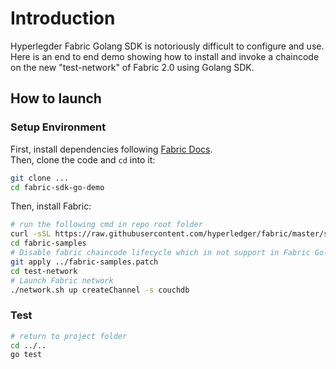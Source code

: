 # Introduction

Hyperlegder Fabric Golang SDK is notoriously difficult to configure and use. Here is an end to end demo showing how to install and invoke a chaincode on the new "test-network" of Fabric 2.0 using Golang SDK. 

## How to launch

### Setup Environment
First, install dependencies following [Fabric Docs](https://hyperledger-fabric.readthedocs.io/en/release-2.0/prereqs.html).   
Then, clone the code and `cd` into it:

```bash
git clone ...
cd fabric-sdk-go-demo
```   

Then, install Fabric:

```bash
# run the following cmd in repo root folder
curl -sSL https://raw.githubusercontent.com/hyperledger/fabric/master/scripts/bootstrap.sh | bash -s -- 2.0.1 1.4.6 0.4.18
cd fabric-samples
# Disable fabric chaincode lifecycle which in not support in Fabric Golang SDK yet
git apply ../fabric-samples.patch
cd test-network
# Launch Fabric network
./network.sh up createChannel -s couchdb
```

### Test

```bash
# return to project folder
cd ../..
go test
```

